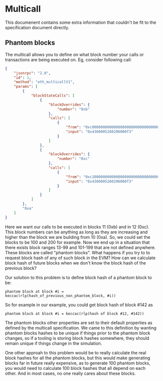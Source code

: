 # Multicall
This documenent contains some extra information that couldn't be fit to the specification document directly.

## Phantom blocks
The multicall allows you to define on what block number your calls or transactions are being executed on. Eg, consider following call:
```json
{
	"jsonrpc": "2.0",
	"id": 1,
	"method": "eth_multicallV1",
	"params": [
		{
			"blockStateCalls": [
				{
					"blockOverrides": {
						"number": "0xb"
					},
					"calls": [
						{
							"from": "0xc000000000000000000000000000000000000000",
							"input": "0x4360005260206000f3"
						}
					]
				},
				{
					"blockOverrides": {
						"number": "0xc"
					},
					"calls": [
						{
							"from": "0xc100000000000000000000000000000000000000",
							"input": "0x4360005260206000f3"
						}
					]
				}
			]
		},
		"0xa"
	]
}
```

Here we want our calls to be executed in blocks 11 (0xb) and in 12 (0xc). This block numbers can be anything as long as they are increasing and higher than the block we are building from 10 (0xa). So, we could set the blocks to be 100 and 200 for example. Now we end up in a situation that there exists block ranges 13-99 and 101-199 that are not defined anywhere. These blocks are called "phantom blocks". What happens if you try to to request block hash of any of such block in the EVM? How can we calculate block hash of future blocks when we don't know the block hash of the previous block?

Our solution to this problem is to define block hash of a phantom block to be:

```
phantom block at block #i = keccac(rlp(hash_of_previous_non_phantom_block, #i))
```

So for example in our example, you could get block hash of block #142 as 
```
phantom block at block #i = keccac(rlp(hash of block #12, #142))
```

The phantom blocks other properties are set to their default properties as defined by the multicall specification. We came to this definition by wanting phantom blocks hashes to be unique if things prior to the phantom block changes, so if a tooling is storing block hashes somewhere, they should remain unique if things change in the simulation.

One other approah to this problem would be to really calculate the real block hashes for all the phantom blocks, but this would make generating blocks far in future really expensive, as to generate 100 phantom blocks, you would need to calculate 100 block hashes that all depend on each other. And in most cases, no one really cares about these blocks.
